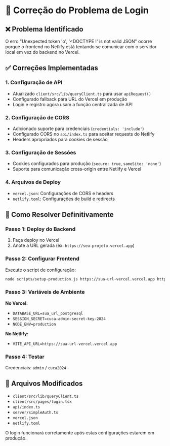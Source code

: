 # 🔧 Correção do Problema de Login

## ❌ Problema Identificado
O erro "Unexpected token 'o', '<DOCTYPE !' is not valid JSON" ocorre porque o frontend no Netlify está tentando se comunicar com o servidor local em vez do backend no Vercel.

## ✅ Correções Implementadas

### 1. Configuração de API
- Atualizado `client/src/lib/queryClient.ts` para usar `apiRequest()`
- Configurado fallback para URL do Vercel em produção
- Login e registro agora usam a função centralizada de API

### 2. Configuração de CORS
- Adicionado suporte para credenciais (`credentials: 'include'`)
- Configurado CORS no `api/index.ts` para aceitar requests do Netlify
- Headers apropriados para cookies de sessão

### 3. Configuração de Sessões
- Cookies configurados para produção (`secure: true`, `sameSite: 'none'`)
- Suporte para comunicação cross-origin entre Netlify e Vercel

### 4. Arquivos de Deploy
- `vercel.json`: Configurações de CORS e headers
- `netlify.toml`: Configurações de build e redirects

## 🚀 Como Resolver Definitivamente

### Passo 1: Deploy do Backend
1. Faça deploy no Vercel
2. Anote a URL gerada (ex: `https://seu-projeto.vercel.app`)

### Passo 2: Configurar Frontend
Execute o script de configuração:
```bash
node scripts/setup-production.js https://sua-url-vercel.vercel.app https://sua-url-netlify.netlify.app
```

### Passo 3: Variáveis de Ambiente
**No Vercel:**
- `DATABASE_URL=sua_url_postgresql`
- `SESSION_SECRET=cuca-admin-secret-key-2024`
- `NODE_ENV=production`

**No Netlify:**
- `VITE_API_URL=https://sua-url-vercel.vercel.app`

### Passo 4: Testar
Credenciais: `admin` / `cuca2024`

## 📝 Arquivos Modificados
- `client/src/lib/queryClient.ts`
- `client/src/pages/login.tsx`
- `api/index.ts`
- `server/simpleAuth.ts`
- `vercel.json`
- `netlify.toml`

O login funcionará corretamente após estas configurações estarem em produção.